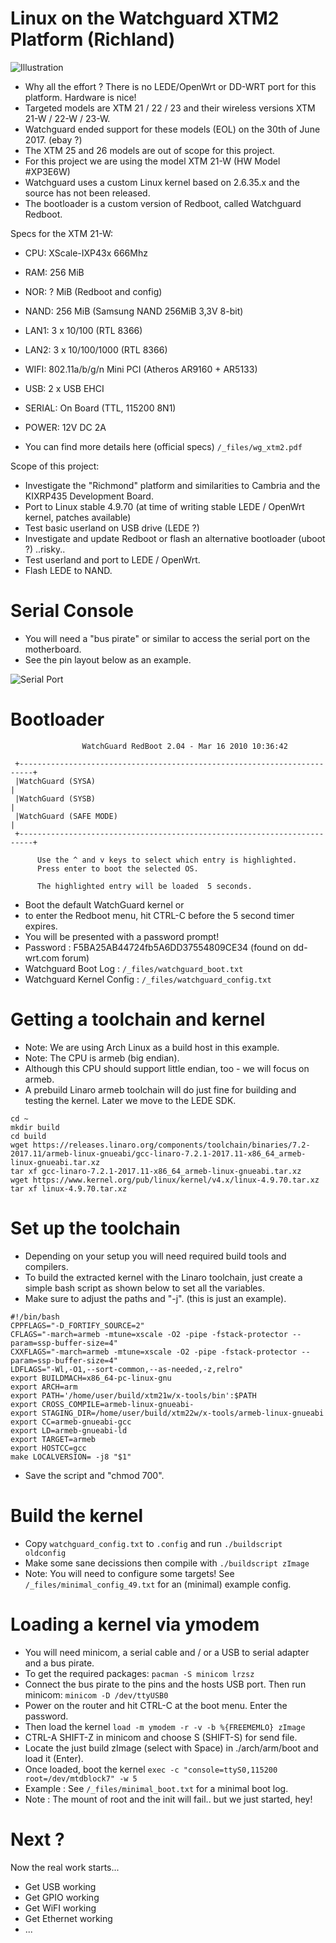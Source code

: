 # Linux on the Watchguard XTM2 Platform (Richland)

![Illustration](https://github.com/greguu/linux_kernel_xtm2_richland/blob/master/_files/XTM-2-rearview.jpg)

- Why all the effort ? There is no LEDE/OpenWrt or DD-WRT port for this platform. Hardware is nice!
- Targeted models are XTM 21 / 22 / 23 and their wireless versions XTM 21-W / 22-W / 23-W.
- Watchguard ended support for these models (EOL) on the 30th of June 2017. (ebay ?)
- The XTM 25 and 26 models are out of scope for this project.
- For this project we are using the model XTM 21-W (HW Model #XP3E6W)
- Watchguard uses a custom Linux kernel based on 2.6.35.x and the source has not been released.
- The bootloader is a custom version of Redboot, called Watchguard Redboot.

Specs for the XTM 21-W:

- CPU: XScale-IXP43x 666Mhz
- RAM: 256 MiB
- NOR: ? MiB (Redboot and config)
- NAND: 256 MiB (Samsung NAND 256MiB 3,3V 8-bit)
- LAN1: 3 x 10/100 (RTL 8366)
- LAN2: 3 x 10/100/1000 (RTL 8366)
- WIFI: 802.11a/b/g/n Mini PCI (Atheros AR9160 + AR5133)
- USB: 2 x USB EHCI
- SERIAL: On Board (TTL, 115200 8N1)
- POWER: 12V DC 2A

- You can find more details here (official specs)  ```/_files/wg_xtm2.pdf```

Scope of this project:

- Investigate the "Richmond" platform and similarities to Cambria and the KIXRP435 Development Board.
- Port to Linux stable 4.9.70 (at time of writing stable LEDE / OpenWrt kernel, patches available)
- Test basic userland on USB drive (LEDE ?)
- Investigate and update Redboot or flash an alternative bootloader (uboot ?) ..risky..
- Test userland and port to LEDE / OpenWrt.
- Flash LEDE to NAND.


# Serial Console

- You will need a "bus pirate" or similar to access the serial port on the motherboard.
- See the pin layout below as an example.

![Serial Port](https://github.com/greguu/linux_kernel_xtm2_richland/blob/master/_files/board_pin.png)


# Bootloader
```
                WatchGuard RedBoot 2.04 - Mar 16 2010 10:36:42

 +-------------------------------------------------------------------------+
 |WatchGuard (SYSA)                                                        |
 |WatchGuard (SYSB)                                                        |
 |WatchGuard (SAFE MODE)                                                   |
 +-------------------------------------------------------------------------+

      Use the ^ and v keys to select which entry is highlighted.
      Press enter to boot the selected OS.

      The highlighted entry will be loaded  5 seconds.
```
- Boot the default WatchGuard kernel or
- to enter the Redboot menu, hit CTRL-C before the 5 second timer expires.
- You will be presented with a password prompt!
- Password : F5BA25AB44724fb5A6DD37554809CE34 (found on dd-wrt.com forum)
- Watchguard Boot Log : ```/_files/watchguard_boot.txt```
- Watchguard Kernel Config : ```/_files/watchguard_config.txt```

# Getting a toolchain and kernel

- Note: We are using Arch Linux as a build host in this example.
- Note: The CPU is armeb (big endian).
- Although this CPU should support little endian, too - we will focus on armeb.
- A prebuild Linaro armeb toolchain will do just fine for building and testing the kernel. Later we move to the LEDE SDK.

```
cd ~
mkdir build
cd build
wget https://releases.linaro.org/components/toolchain/binaries/7.2-2017.11/armeb-linux-gnueabi/gcc-linaro-7.2.1-2017.11-x86_64_armeb-linux-gnueabi.tar.xz
tar xf gcc-linaro-7.2.1-2017.11-x86_64_armeb-linux-gnueabi.tar.xz
wget https://www.kernel.org/pub/linux/kernel/v4.x/linux-4.9.70.tar.xz
tar xf linux-4.9.70.tar.xz
```

# Set up the toolchain

- Depending on your setup you will need required build tools and compilers.
- To build the extracted kernel with the Linaro toolchain, just create a simple bash script as shown below to set all the variables.
- Make sure to adjust the paths and "-j". (this is just an example).

```
#!/bin/bash
CPPFLAGS="-D_FORTIFY_SOURCE=2"
CFLAGS="-march=armeb -mtune=xscale -O2 -pipe -fstack-protector --param=ssp-buffer-size=4"
CXXFLAGS="-march=armeb -mtune=xscale -O2 -pipe -fstack-protector --param=ssp-buffer-size=4"
LDFLAGS="-Wl,-O1,--sort-common,--as-needed,-z,relro"
export BUILDMACH=x86_64-pc-linux-gnu
export ARCH=arm
export PATH='/home/user/build/xtm21w/x-tools/bin':$PATH
export CROSS_COMPILE=armeb-linux-gnueabi-
export STAGING_DIR=/home/user/build/xtm22w/x-tools/armeb-linux-gnueabi
export CC=armeb-gnueabi-gcc
export LD=armeb-gnueabi-ld
export TARGET=armeb
export HOSTCC=gcc
make LOCALVERSION= -j8 "$1"
```
- Save the script and "chmod 700".

# Build the kernel

- Copy ```watchguard_config.txt``` to ```.config``` and run ```./buildscript oldconfig```
- Make some sane decissions then compile with ```./buildscript zImage```
- Note: You will need to configure some targets! See ```/_files/minimal_config_49.txt``` for an (minimal) example config.

# Loading a kernel via ymodem

- You will need minicom, a serial cable and / or a USB to serial adapter and a bus pirate.
- To get the required packages: ```pacman -S minicom lrzsz```
- Connect the bus pirate to the pins and the hosts USB port. Then run minicom: ```minicom -D /dev/ttyUSB0```
- Power on the router and hit CTRL-C at the boot menu. Enter the password.
- Then load the kernel ```load -m ymodem -r -v -b %{FREEMEMLO} zImage```
- CTRL-A SHIFT-Z in minicom and choose S (SHIFT-S) for send file.
- Locate the just build zImage (select with Space) in ./arch/arm/boot and load it (Enter).
- Once loaded, boot the kernel ```exec -c "console=ttyS0,115200 root=/dev/mtdblock7" -w 5```
- Example : See ```/_files/minimal_boot.txt``` for a minimal boot log.
- Note : The mount of root and the init will fail.. but we just started, hey!

# Next ?

Now the real work starts...

- Get USB working
- Get GPIO working
- Get WiFI working
- Get Ethernet working
- ...



